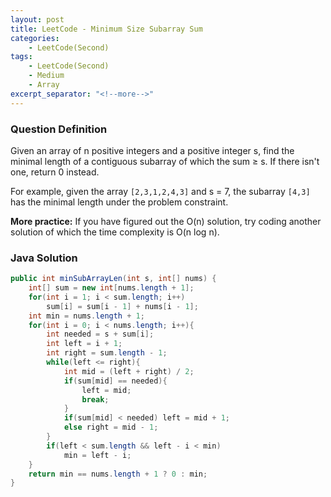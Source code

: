 ```yaml
---
layout: post
title: LeetCode - Minimum Size Subarray Sum
categories:
    - LeetCode(Second)
tags:
    - LeetCode(Second)
    - Medium
    - Array
excerpt_separator: "<!--more-->"
---
```


### Question Definition
Given an array of n positive integers and a positive integer s, find the minimal length of a contiguous subarray of which the sum ≥ s. If there isn't one, return 0 instead.
<!--more-->

For example, given the array `[2,3,1,2,4,3]` and s = 7,
the subarray `[4,3]` has the minimal length under the problem constraint.

**More practice:**
If you have figured out the O(n) solution, try coding another solution of which the time complexity is O(n log n).
### Java Solution
```java
public int minSubArrayLen(int s, int[] nums) {
    int[] sum = new int[nums.length + 1];
    for(int i = 1; i < sum.length; i++)
        sum[i] = sum[i - 1] + nums[i - 1];
    int min = nums.length + 1;
    for(int i = 0; i < nums.length; i++){
        int needed = s + sum[i];
        int left = i + 1;
        int right = sum.length - 1;
        while(left <= right){
            int mid = (left + right) / 2;
            if(sum[mid] == needed){
                left = mid;
                break;
            }
            if(sum[mid] < needed) left = mid + 1;
            else right = mid - 1;
        }
        if(left < sum.length && left - i < min)
            min = left - i;
    }
    return min == nums.length + 1 ? 0 : min;
}
```
